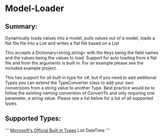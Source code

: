 # Model-Loader

## Summary:
Dynamically loads values into a model, pulls values out of a model, loads a flat file file into a List<T> and writes a flat file based on a List<T>

This accepts a Dictionary<string,string> with the Keys being the field names and the values being the values to load.
Support for auto loading from a flat file and from the arguments is built in.
For an example please see the included example project.

This has support for all built in type for c#, but if you need to add additional Types you can extend the TypeConverter class to add your own conversions from a string value to another Type. Best practice would be to follow the existing naming convention of ConvertTo<T> and only requiring one parameter, a string value. Please see a list below for a list of all supported types.
  
  
## Supported Types:
  '''
  [Microsoft's Official Built in Types](https://docs.microsoft.com/en-us/dotnet/csharp/language-reference/builtin-types/built-in-types)
  List<T>
  DateTime
  '''
